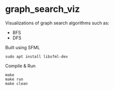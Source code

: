 # graph_search_viz

Visualizations of graph search algorithms such as:
- BFS
- DFS

Built using SFML
```
sudo apt install libsfml-dev
```

Compile & Run
```
make
make run
make clean
```


